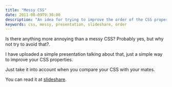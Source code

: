 ```yaml
---
title: "Messy CSS"
date: 2011-08-09T9:30:00
description: "An idea for trying to improve the order of the CSS properties"
keywords: css, messy, presentation, slideshare, order
---
```


Is there anything more annoying than a messy CSS? Probably yes, but why not try to avoid that?.

I have uploaded a simple presentation talking about that, just a simple way to improve your CSS properties.

Just take it into account when you compare your CSS with your mates.

You can read it at [slideshare](http://www.slideshare.net/xavijam/messy-css).